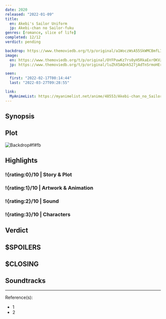 ```yaml
---
date: 2020
released: "2022-01-09"
title:
  en: Akebi's Sailor Uniform
  jp: Akebi-chan no Sailor-fuku
genres: [romance, slice of life]
completed: 12/12
verdict: pending

backdrop: https://www.themoviedb.org/t/p/original/a1WoczWsA55SkWMCBmfLIO0KgGJ.jpg
image:
  en: https://www.themoviedb.org/t/p/original/OYFPuwKz7rs0yH5RkaExrOKVz7.jpg
  jp: https://www.themoviedb.org/t/p/original/luZhX5AQnk527jAdTnSrmoHErGK.jpg

seen:
  first: "2022-02-17T00:14:44"
  last: "2022-03-27T09:28:55"

link:
  MyAnimeList: https://myanimelist.net/anime/48553/Akebi-chan_no_Sailor-fuku
---
```



## Synopsis

## Plot

![Backdrop#f#fb](https://www.themoviedb.org/t/p/original/55QY5FJVUJD5JMPynzLvLmIVJwT.jpg "Source: TMDB")

## Highlights

### !{rating:0}/10 | Story & Plot

### !{rating:1}/10 | Artwork & Animation

### !{rating:2}/10 | Sound

### !{rating:3}/10 | Characters

## Verdict

## $SPOILERS

## $CLOSING

## Soundtracks

***
Reference(s):

- 1
- 2

